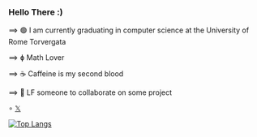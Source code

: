 ### Hello There :)


⟹ 🟢 I am currently graduating in computer science at the University of Rome Torvergata

⟹ ɸ Math Lover

⟹ ☕️ Caffeine is my second blood

⟹ 🔭 LF someone to collaborate on some project


∘ [𝕏](https://twitter.com/Levvonci)

[![Top Langs](https://github-readme-stats.vercel.app/api/top-langs/?username=Levvonci&theme=dark&hide=HTML)](https://github.com/anuraghazra/github-readme-stats)





